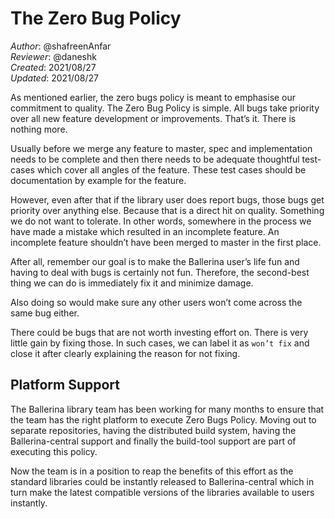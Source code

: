# The Zero Bug Policy 
_Author_: @shafreenAnfar  
_Reviewer_: @daneshk  
_Created_: 2021/08/27  
_Updated_: 2021/08/27 

As mentioned earlier, the zero bugs policy is meant to emphasise our commitment to quality. The Zero Bug Policy is simple. All bugs take priority over all new feature development or improvements. That’s it. There is nothing more.

Usually before we merge any feature to master, spec and implementation needs to be complete and then there needs to be adequate thoughtful test-cases which cover all angles of the feature. These test cases should be documentation by example for the feature. 

However, even after that if the library user does report bugs, those bugs get priority over anything else. Because that is a direct hit on quality. Something we do not want to tolerate. In other words, somewhere in the process we have made a mistake which resulted in an incomplete feature. An incomplete feature shouldn’t have been merged to master in the first place. 

After all, remember our goal is to make the Ballerina user’s life fun and having to deal with bugs is certainly not fun. Therefore, the second-best thing we can do is immediately fix it and minimize damage.

Also doing so would make sure any other users won’t come across the same bug either. 

There could be bugs that are not worth investing effort on. There is very little gain by fixing those. In such cases, we can label it as `won’t fix` and close it after clearly explaining the reason for not fixing.

## Platform Support 
The Ballerina library team has been working for many months to ensure that the team has the right platform to execute Zero Bugs Policy. Moving out to separate repositories, having the distributed build system, having the Ballerina-central support and finally the build-tool support are part of executing this policy.

Now the team is in a position to reap the benefits of this effort as the standard libraries could be instantly released to Ballerina-central which in turn make the latest compatible versions of the libraries available to users instantly.  
